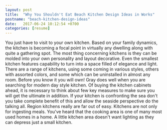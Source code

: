 ```yaml
---
layout: post
title:  "Why You Shouldn't Eat Beach Kitchen Design Ideas in Works"
postname: "beach-kitchen-design-ideas"
date:   2017-06-24 10:12:54 +0700
categories: [resume]
---
```

You just have to visit to your own kitchen. Based on your family dynamics, the kitchen is becoming a focal point in virtually any dwelling along with quite a gathering spot. The most thing concerning kitchens is they can be molded into your own personality and layout decorative. Even the smallest kitchen features capability to turn into a space filled of elegance and light. There are a range of kitchens, using some coming in various styles, others with assorted colors, and some which can be uninstalled in almost any room. Before you know it you will own! Gray does well when you are searching for modern day style kitchen. Of buying the kitchen cabinets ahead, it is necessary to think about few key measures to make sure you will get the ultimate in addition. If your kitchen is confronting the sea don't you take complete benefit of this and allow the seaside perspective do the talking all. Region kitchens really are far out of easy. Kitchens are not only for ingesting meals. You've heard that the cooking area is one of many most used homes in a home. A little kitchen area doesn't want lighting as they can depress just a small kitchen.
